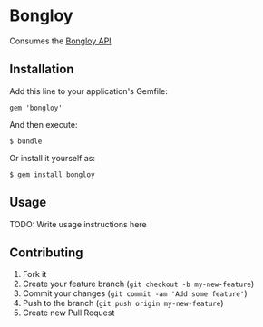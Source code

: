 # Bongloy

Consumes the [Bongloy API](http://bongloy.com)

## Installation

Add this line to your application's Gemfile:

    gem 'bongloy'

And then execute:

    $ bundle

Or install it yourself as:

    $ gem install bongloy

## Usage

TODO: Write usage instructions here

## Contributing

1. Fork it
2. Create your feature branch (`git checkout -b my-new-feature`)
3. Commit your changes (`git commit -am 'Add some feature'`)
4. Push to the branch (`git push origin my-new-feature`)
5. Create new Pull Request

